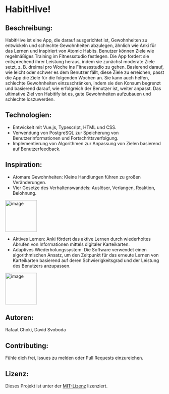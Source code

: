 # HabitHive!

## Beschreibung:
HabitHive ist eine App, die darauf ausgerichtet ist, Gewohnheiten zu entwickeln und schlechte Gewohnheiten abzulegen, ähnlich wie Anki für das Lernen und inspiriert von Atomic Habits. Benutzer können Ziele wie regelmäßiges Training im Fitnessstudio festlegen. Die App fordert sie entsprechend ihrer Leistung heraus, indem sie zunächst moderate Ziele setzt, z. B. dreimal pro Woche ins Fitnessstudio zu gehen. Basierend darauf, wie leicht oder schwer es dem Benutzer fällt, diese Ziele zu erreichen, passt die App die Ziele für die folgenden Wochen an. Sie kann auch helfen, schlechte Gewohnheiten einzuschränken, indem sie den Konsum begrenzt und basierend darauf, wie erfolgreich der Benutzer ist, weiter anpasst. Das ultimative Ziel von Habitify ist es, gute Gewohnheiten aufzubauen und schlechte loszuwerden.

## Technologien:
- Entwickelt mit Vue.js, Typescript, HTML und CSS.
- Verwendung von PostgreSQL zur Speicherung von Benutzerinformationen und Fortschrittsverfolgung.
- Implementierung von Algorithmen zur Anpassung von Zielen basierend auf Benutzerfeedback.

## Inspiration:
- Atomare Gewohnheiten: Kleine Handlungen führen zu großen Veränderungen.
- Vier Gesetze des Verhaltenswandels: Auslöser, Verlangen, Reaktion, Belohnung.

<img src="https://m.media-amazon.com/images/I/81YkqyaFVEL._AC_UF894,1000_QL80_.jpg" width="100" alt="image">


- Aktives Lernen: Anki fördert das aktive Lernen durch wiederholtes Abrufen von Informationen mittels digitaler Karteikarten.
- Adaptives Wiederholungssystem: Die Software verwendet einen algorithmischen Ansatz, um den Zeitpunkt für das erneute Lernen von Karteikarten basierend auf deren Schwierigkeitsgrad und der Leistung des Benutzers anzupassen.

<img src="https://global.discourse-cdn.com/business7/uploads/anki2/original/1X/8f1279ababc5879d54e4838989f606cfe55af8c7.jpeg" width="100" alt="image">




## Autoren:
Rafaat Choki, David Svoboda

## Contributing:
Fühle dich frei, Issues zu melden oder Pull Requests einzureichen.

## Lizenz:
Dieses Projekt ist unter der [MIT-Lizenz](https://opensource.org/licenses/MIT) lizenziert.


